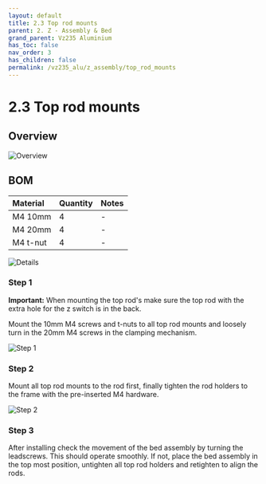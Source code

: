 ```yaml
---
layout: default
title: 2.3 Top rod mounts
parent: 2. Z - Assembly & Bed
grand_parent: Vz235 Aluminium
has_toc: false
nav_order: 3
has_children: false
permalink: /vz235_alu/z_assembly/top_rod_mounts
---
```


# 2.3 Top rod mounts

## Overview

![Overview](../../assets/images/manual/vz235_alu/z_assembly/top_rod_mounts/overview.png)

## BOM

| Material | Quantity | Notes |
|:---------|:---------|:------|
| M4 10mm  | 4        | -     |
| M4 20mm  | 4        | -     |
| M4 t-nut | 4        | -     |

![Details](../../assets/images/manual/vz235_alu/z_assembly/top_rod_mounts/details.png)

### Step 1

**Important:** When mounting the top rod's make sure the top rod with the extra hole for the z switch is in the back.

Mount the 10mm M4 screws and t-nuts to all top rod mounts and loosely turn in the 20mm M4 screws in the clamping mechanism.

![Step 1](../../assets/images/manual/vz235_alu/z_assembly/top_rod_mounts/step1.png)

### Step 2

Mount all top rod mounts to the rod first, finally tighten the rod holders to the frame with the pre-inserted M4 hardware.

![Step 2](../../assets/images/manual/vz235_alu/z_assembly/top_rod_mounts/step2.png)

### Step 3

After installing check the movement of the bed assembly by turning the leadscrews. This should operate smoothly. If not, place the bed assembly in the top most position, untighten all top rod holders and retighten to align the rods.
